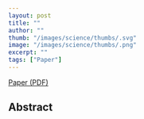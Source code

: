 ```yaml
---
layout: post
title: ""
author: ""
thumb: "/images/science/thumbs/.svg"
image: "/images/science/thumbs/.png"
excerpt: ""
tags: ["Paper"]
---
```


[Paper (PDF)]()



## Abstract

